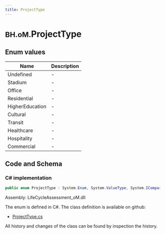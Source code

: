 ```yaml
---
title: ProjectType
---
```


# <small>BH.oM.</small>**ProjectType**



## Enum values

| Name            | Description                                                    |
|-----------------|----------------------------------------------------------------|
| Undefined |  -  |
| Stadium |  -  |
| Office |  -  |
| Residential |  -  |
| HigherEducation |  -  |
| Cultural |  -  |
| Transit |  -  |
| Healthcare |  -  |
| Hospitality |  -  |
| Commercial |  -  |


## Code and Schema

### C# implementation

``` C# title="C#"
public enum ProjectType : System.Enum, System.ValueType, System.IComparable, System.ISpanFormattable, System.IFormattable, System.IConvertible
```

Assembly: LifeCycleAssessment_oM.dll

The enum is defined in C#. The class definition is available on github:

- [ProjectType.cs](https://github.com/BHoM/BHoM/blob/develop/LifeCycleAssessment_oM/Enums\ProjectType.cs)

All history and changes of the class can be found by inspection the history.
